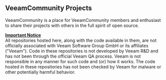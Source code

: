 ## VeeamCommunity Projects
VeeamCommunity is a place for VeeamCommunity members and enthusiast to share their projects with others in the full spirit of open source.

**<ins>Important Notice</ins>**\
All repositories hosted here, along with the code available in them, are not officially associated with Veeam Software Group GmbH or its affiliates ("Veeam"). Code in these repositories is not developed by Veeam R&D and has not been through the official Veeam QA process. Veeam is not responsible in any manner for such code and (or) how it works. The code hosted in these repositories has not been checked by Veeam for malware or other potentially harmful behavior.
